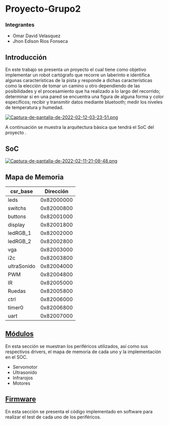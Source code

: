 # Proyecto-Grupo2

### Integrantes
- Omar David Velasquez
- Jhon Edison Rios Fonseca

## Introducción

En este trabajo se presenta un proyecto el cual tiene como objetivo implementar un robot cartógrafo que recorre un laberinto e identifica algunas características de la pista y responde a dichas características como la elección de tomar un camino u otro dependiendo de las posibilidades y el procesamiento que ha realizado a lo largo del recorrido; determinar si en una pared se encuentra una figura de alguna forma y color específicos; recibir y transmitir datos mediante bluetooth; medir los niveles de temperatura y humedad.

[![Captura-de-pantalla-de-2022-02-12-03-23-51.png](https://i.postimg.cc/YqQGLWYx/Captura-de-pantalla-de-2022-02-12-03-23-51.png)](https://postimg.cc/HVssfjSJ)

A continuación se muestra la arquitectura básica que tendrá el SoC del proyecto .

## SoC

[![Captura-de-pantalla-de-2022-02-11-21-08-48.png](https://i.postimg.cc/9Mc36qFm/Captura-de-pantalla-de-2022-02-11-21-08-48.png)](https://postimg.cc/R3pbfhHy)

## Mapa de Memoria

| csr_base | Dirección |
| ------------- | ------------- |
|leds   |	0x82000000 |
|switchs |	0x82000800 |
|buttons |	0x82001000 |
|display |	0x82001800 |
|ledRGB_1 |	0x82002000 |
|ledRGB_2 |	0x82002800 |
|vga |	0x82003000 |
|i2c |	0x82003800 |
|ultraSonido|	0x82004000 |
|PWM |	0x82004800 |
|IR |	0x82005000 |
|Ruedas |	0x82005800 |
|ctrl |	0x82006000 |
|timer0 |	0x82006800 |
|uart |	0x82007000 |


## [Módulos](https://github.com/unal-edigital2-labs/wp08-2021-2-gr-02/tree/main/module) 

En esta sección se muestran los periféricos utilizados, así como sus respectivos drivers, el mapa de memoria de cada uno y la implementación en el SOC.

- Servomotor
- Ultrasonido
- Infrarojos
- Motores

## [Firmware](https://github.com/unal-edigital2-labs/wp08-2021-2-gr-02/tree/main/firmware)

En esta sección se presenta el código implementado en software para realizar el test de cada uno de los periféricos.

